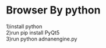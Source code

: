 # Browser By python

1)install python<br>
2)run pip install PyQt5<br>
3)run python adnanengine.py<br>
